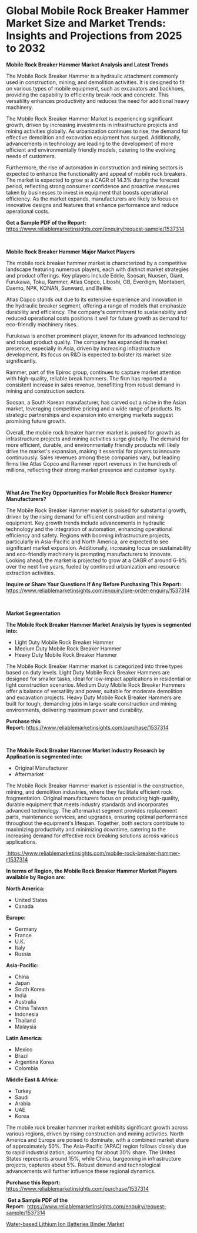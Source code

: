 <p><h1>Global Mobile Rock Breaker Hammer Market Size and Market Trends: Insights and Projections from 2025 to 2032</h1></p><p><strong>Mobile Rock Breaker Hammer Market Analysis and Latest Trends</strong></p>
<p><p>The Mobile Rock Breaker Hammer is a hydraulic attachment commonly used in construction, mining, and demolition activities. It is designed to fit on various types of mobile equipment, such as excavators and backhoes, providing the capability to efficiently break rock and concrete. This versatility enhances productivity and reduces the need for additional heavy machinery.</p><p>The Mobile Rock Breaker Hammer Market is experiencing significant growth, driven by increasing investments in infrastructure projects and mining activities globally. As urbanization continues to rise, the demand for effective demolition and excavation equipment has surged. Additionally, advancements in technology are leading to the development of more efficient and environmentally friendly models, catering to the evolving needs of customers.</p><p>Furthermore, the rise of automation in construction and mining sectors is expected to enhance the functionality and appeal of mobile rock breakers. The market is expected to grow at a CAGR of 14.3% during the forecast period, reflecting strong consumer confidence and proactive measures taken by businesses to invest in equipment that boosts operational efficiency. As the market expands, manufacturers are likely to focus on innovative designs and features that enhance performance and reduce operational costs.</p></p>
<p><strong>Get a Sample PDF of the Report:&nbsp;</strong> <a href="https://www.reliablemarketinsights.com/enquiry/request-sample/1537314?utm_campaign=2207&utm_medium=2&utm_source=Github&utm_content=ia&utm_term=24032025&utm_id=mobile-rock-breaker-hammer">https://www.reliablemarketinsights.com/enquiry/request-sample/1537314</a></p>
<p>&nbsp;</p>
<p><strong>Mobile Rock Breaker Hammer Major Market Players</strong></p>
<p><p>The mobile rock breaker hammer market is characterized by a competitive landscape featuring numerous players, each with distinct market strategies and product offerings. Key players include Eddie, Soosan, Nuosen, Giant, Furukawa, Toku, Rammer, Atlas Copco, Liboshi, GB, Everdigm, Montabert, Daemo, NPK, KONAN, Sunward, and Beilite.</p><p>Atlas Copco stands out due to its extensive experience and innovation in the hydraulic breaker segment, offering a range of models that emphasize durability and efficiency. The company's commitment to sustainability and reduced operational costs positions it well for future growth as demand for eco-friendly machinery rises.</p><p>Furukawa is another prominent player, known for its advanced technology and robust product quality. The company has expanded its market presence, especially in Asia, driven by increasing infrastructure development. Its focus on R&D is expected to bolster its market size significantly.</p><p>Rammer, part of the Epiroc group, continues to capture market attention with high-quality, reliable break hammers. The firm has reported a consistent increase in sales revenue, benefitting from robust demand in mining and construction sectors.</p><p>Soosan, a South Korean manufacturer, has carved out a niche in the Asian market, leveraging competitive pricing and a wide range of products. Its strategic partnerships and expansion into emerging markets suggest promising future growth.</p><p>Overall, the mobile rock breaker hammer market is poised for growth as infrastructure projects and mining activities surge globally. The demand for more efficient, durable, and environmentally friendly products will likely drive the market's expansion, making it essential for players to innovate continuously. Sales revenues among these companies vary, but leading firms like Atlas Copco and Rammer report revenues in the hundreds of millions, reflecting their strong market presence and customer loyalty.</p></p>
<p>&nbsp;</p>
<p><strong>What Are The Key Opportunities For Mobile Rock Breaker Hammer Manufacturers?</strong></p>
<p><p>The Mobile Rock Breaker Hammer market is poised for substantial growth, driven by the rising demand for efficient construction and mining equipment. Key growth trends include advancements in hydraulic technology and the integration of automation, enhancing operational efficiency and safety. Regions with booming infrastructure projects, particularly in Asia-Pacific and North America, are expected to see significant market expansion. Additionally, increasing focus on sustainability and eco-friendly machinery is prompting manufacturers to innovate. Looking ahead, the market is projected to grow at a CAGR of around 6-8% over the next five years, fueled by continued urbanization and resource extraction activities.</p></p>
<p><strong>Inquire or Share Your Questions If Any Before Purchasing This Report:</strong> <a href="https://www.reliablemarketinsights.com/enquiry/pre-order-enquiry/1537314?utm_campaign=2207&utm_medium=2&utm_source=Github&utm_content=ia&utm_term=24032025&utm_id=mobile-rock-breaker-hammer">https://www.reliablemarketinsights.com/enquiry/pre-order-enquiry/1537314</a></p>
<p>&nbsp;</p>
<p><strong>Market Segmentation</strong></p>
<p><strong>The Mobile Rock Breaker Hammer Market Analysis by types is segmented into:</strong></p>
<p><ul><li>Light Duty Mobile Rock Breaker Hammer</li><li>Medium Duty Mobile Rock Breaker Hammer</li><li>Heavy Duty Mobile Rock Breaker Hammer</li></ul></p>
<p><p>The Mobile Rock Breaker Hammer market is categorized into three types based on duty levels. Light Duty Mobile Rock Breaker Hammers are designed for smaller tasks, ideal for low-impact applications in residential or light construction scenarios. Medium Duty Mobile Rock Breaker Hammers offer a balance of versatility and power, suitable for moderate demolition and excavation projects. Heavy Duty Mobile Rock Breaker Hammers are built for tough, demanding jobs in large-scale construction and mining environments, delivering maximum power and durability.</p></p>
<p><strong>Purchase this Report:&nbsp;</strong><a href="https://www.reliablemarketinsights.com/purchase/1537314?utm_campaign=2207&utm_medium=2&utm_source=Github&utm_content=ia&utm_term=24032025&utm_id=mobile-rock-breaker-hammer">https://www.reliablemarketinsights.com/purchase/1537314</a></p>
<p>&nbsp;</p>
<p><strong>The Mobile Rock Breaker Hammer Market Industry Research by Application is segmented into:</strong></p>
<p><ul><li>Original Manufacturer</li><li>Aftermarket</li></ul></p>
<p><p>The Mobile Rock Breaker Hammer market is essential in the construction, mining, and demolition industries, where they facilitate efficient rock fragmentation. Original manufacturers focus on producing high-quality, durable equipment that meets industry standards and incorporates advanced technology. The aftermarket segment provides replacement parts, maintenance services, and upgrades, ensuring optimal performance throughout the equipment's lifespan. Together, both sectors contribute to maximizing productivity and minimizing downtime, catering to the increasing demand for effective rock breaking solutions across various applications.</p></p>
<p><a href="https://www.reliablemarketinsights.com/mobile-rock-breaker-hammer-r1537314?utm_campaign=2207&utm_medium=2&utm_source=Github&utm_content=ia&utm_term=24032025&utm_id=mobile-rock-breaker-hammer">&nbsp;https://www.reliablemarketinsights.com/mobile-rock-breaker-hammer-r1537314</a></p>
<p><strong>In terms of Region, the Mobile Rock Breaker Hammer Market Players available by Region are:</strong></p>
<p>
    <p> <strong> North America: </strong>
        <ul>
            <li>United States</li>
            <li>Canada</li>
        </ul>
        </p> 
    <p> <strong> Europe: </strong>
        <ul>
            <li>Germany</li>
            <li>France</li>
            <li>U.K.</li>
            <li>Italy</li>
            <li>Russia</li>
        </ul>
        </p> 
    <p> <strong> Asia-Pacific: </strong>
        <ul>
            <li>China</li>
            <li>Japan</li>
            <li>South Korea</li>
            <li>India</li>
            <li>Australia</li>
            <li>China Taiwan</li>
            <li>Indonesia</li>
            <li>Thailand</li>
            <li>Malaysia</li>
        </ul>
        </p> 
    <p> <strong> Latin America: </strong>
        <ul>
            <li>Mexico</li>
            <li>Brazil</li>
            <li>Argentina Korea</li>
            <li>Colombia</li>
        </ul>
        </p> 
    <p> <strong> Middle East & Africa: </strong>
        <ul>
            <li>Turkey</li>
            <li>Saudi</li>
            <li>Arabia</li>
            <li>UAE</li>
            <li>Korea</li>
        </ul>
    </p>
    </p>
<p><p>The mobile rock breaker hammer market exhibits significant growth across various regions, driven by rising construction and mining activities. North America and Europe are poised to dominate, with a combined market share of approximately 50%. The Asia-Pacific (APAC) region follows closely due to rapid industrialization, accounting for about 30% share. The United States represents around 15%, while China, burgeoning in infrastructure projects, captures about 5%. Robust demand and technological advancements will further influence these regional dynamics.</p></p>
<p><strong>Purchase this Report: </strong><a href="https://www.reliablemarketinsights.com/purchase/1537314?utm_campaign=2207&utm_medium=2&utm_source=Github&utm_content=ia&utm_term=24032025&utm_id=mobile-rock-breaker-hammer">https://www.reliablemarketinsights.com/purchase/1537314</a></p>
<p>&nbsp;<strong>Get a Sample PDF of the Report:&nbsp;&nbsp;</strong><a href="https://www.reliablemarketinsights.com/enquiry/request-sample/1537314?utm_campaign=2207&utm_medium=2&utm_source=Github&utm_content=ia&utm_term=24032025&utm_id=mobile-rock-breaker-hammer">https://www.reliablemarketinsights.com/enquiry/request-sample/1537314</a></p>
<p><strong></strong></p>
<p><p><a href="https://github.com/petbigbeepjn/Market-Research-Report-List-2/blob/main/water-based-lithium-ion-batteries-binder-market.md?utm_campaign=2207&utm_medium=2&utm_source=Github&utm_content=ia&utm_term=24032025&utm_id=mobile-rock-breaker-hammer">Water-based Lithium Ion Batteries Binder Market</a></p></p>